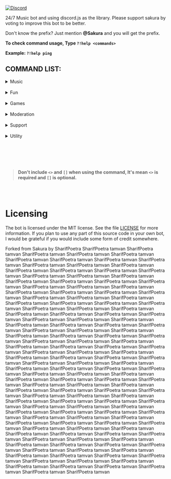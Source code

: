 
[![Discord](https://discordapp.com/api/guilds/492345609928572948/embed.png)](https://discord.gg/BTckadf)


24/7 Music bot and using discord.js as the library. Please support sakura by voting to improve this bot to be better.

Don't know the prefix? Just mention **@Sakura** and you will get the prefix.

**To check command usage, Type `?!help <commands>`**

**Example: `?!help ping`**



## COMMAND LIST:

<details>
<summary>Music</summary>
<br>

```
 s!search <Song Name>
 s!play <Song Name>
 s!loop
 s!shuffle
 s!lyrics <Song Name>
 s!np
 s!queue
 s!skip
 s!stop
 s!pause
 s!resume
 s!volume [1 - 100]
```

</details>
<br>
<details>
<summary>Fun</summary>
<br>

```
s!8ball <questions>
s!beautiful [@mention|id]
s!clapify [text]
s!clyde <text>
s!neko
s!f
s!owoify <text>
s!ratewaifu <mention|text>
s!sakura
s!say <text>
s!ship <@user1 @user2>
s!tableflip`
s!triggered [mention|id]
```

</details>
<br>
<details>
<summary>Games</summary>
<br>
	
```
s!akinator
s!connect4 [mention]
s!dice
s!hungergame <tribute>
s!lessons
s!tictactoe [mention]
```
</details>
<br>
<details>
<summary>Moderation</summary>
<br>

```
s!logging
s!welcomeimg
s!setprefix
```
	
</details>
<br>
<details>
<summary>Support</summary>
<br>
	
```
s!bugreport <bug content>
s!donate
s!invite
s!vote
```

</details>
<br>
<details>
<summary>Utility</summary>
<br>
	
```
s!avatar [mention|id]
s!changelog
s!dbl <options> <@bot>
s!discrim <discriminator>
s!help
s!ping
s!server [info|roles|emojis]
s!stats
s!shardinfo
s!botinfo
s!youtube <query>

```
</details>

<br></br>
<br></br>

> **Don't include `<>` and `[]` when using the command, It's mean `<>` is required and `[]` is optional.** </br>

<br></br>

# Licensing 

The bot is licensed under the MIT license. See the file [LICENSE](https://github.com/SharifPoetra/sakura/blob/master/LICENSE) for more information. If you plan to use any part of this source code in your own bot, I would be grateful if you would include some form of credit somewhere.


Forked from Sakura by SharifPoetra
SharifPoetra tamvan SharifPoetra tamvan SharifPoetra tamvan SharifPoetra tamvan SharifPoetra tamvan SharifPoetra tamvan SharifPoetra tamvan SharifPoetra tamvan SharifPoetra tamvan SharifPoetra tamvan SharifPoetra tamvan SharifPoetra tamvan SharifPoetra tamvan SharifPoetra tamvan SharifPoetra tamvan SharifPoetra tamvan SharifPoetra tamvan SharifPoetra tamvan SharifPoetra tamvan SharifPoetra tamvan SharifPoetra tamvan SharifPoetra tamvan SharifPoetra tamvan SharifPoetra tamvan SharifPoetra tamvan SharifPoetra tamvan SharifPoetra tamvan SharifPoetra tamvan SharifPoetra tamvan SharifPoetra tamvan SharifPoetra tamvan SharifPoetra tamvan SharifPoetra tamvan SharifPoetra tamvan SharifPoetra tamvan SharifPoetra tamvan SharifPoetra tamvan SharifPoetra tamvan SharifPoetra tamvan SharifPoetra tamvan SharifPoetra tamvan SharifPoetra tamvan SharifPoetra tamvan SharifPoetra tamvan SharifPoetra tamvan SharifPoetra tamvan SharifPoetra tamvan SharifPoetra tamvan SharifPoetra tamvan SharifPoetra tamvan SharifPoetra tamvan SharifPoetra tamvan SharifPoetra tamvan SharifPoetra tamvan SharifPoetra tamvan SharifPoetra tamvan SharifPoetra tamvan SharifPoetra tamvan SharifPoetra tamvan SharifPoetra tamvan SharifPoetra tamvan SharifPoetra tamvan SharifPoetra tamvan SharifPoetra tamvan SharifPoetra tamvan SharifPoetra tamvan SharifPoetra tamvan SharifPoetra tamvan SharifPoetra tamvan SharifPoetra tamvan SharifPoetra tamvan SharifPoetra tamvan SharifPoetra tamvan SharifPoetra tamvan SharifPoetra tamvan SharifPoetra tamvan SharifPoetra tamvan SharifPoetra tamvan SharifPoetra tamvan SharifPoetra tamvan SharifPoetra tamvan SharifPoetra tamvan SharifPoetra tamvan SharifPoetra tamvan SharifPoetra tamvan SharifPoetra tamvan SharifPoetra tamvan SharifPoetra tamvan SharifPoetra tamvan SharifPoetra tamvan SharifPoetra tamvan SharifPoetra tamvan SharifPoetra tamvan SharifPoetra tamvan SharifPoetra tamvan SharifPoetra tamvan SharifPoetra tamvan SharifPoetra tamvan SharifPoetra tamvan SharifPoetra tamvan SharifPoetra tamvan SharifPoetra tamvan SharifPoetra tamvan SharifPoetra tamvan SharifPoetra tamvan SharifPoetra tamvan SharifPoetra tamvan SharifPoetra tamvan SharifPoetra tamvan SharifPoetra tamvan SharifPoetra tamvan SharifPoetra tamvan SharifPoetra tamvan SharifPoetra tamvan SharifPoetra tamvan SharifPoetra tamvan SharifPoetra tamvan SharifPoetra tamvan SharifPoetra tamvan SharifPoetra tamvan SharifPoetra tamvan SharifPoetra tamvan SharifPoetra tamvan SharifPoetra tamvan SharifPoetra tamvan SharifPoetra tamvan SharifPoetra tamvan SharifPoetra tamvan SharifPoetra tamvan SharifPoetra tamvan SharifPoetra tamvan SharifPoetra tamvan SharifPoetra tamvan SharifPoetra tamvan SharifPoetra tamvan SharifPoetra tamvan SharifPoetra tamvan SharifPoetra tamvan SharifPoetra tamvan SharifPoetra tamvan SharifPoetra tamvan SharifPoetra tamvan SharifPoetra tamvan SharifPoetra tamvan 
